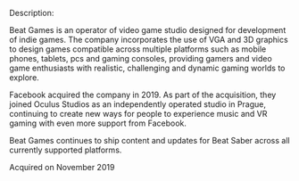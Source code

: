 Description:

Beat Games is an operator of video game studio designed for development of indie games. The company incorporates the use of VGA and 3D graphics to design games compatible across multiple platforms such as mobile phones, tablets, pcs and gaming consoles, providing gamers and video game enthusiasts with realistic, challenging and dynamic gaming worlds to explore.

Facebook acquired the company in 2019. As part of the acquisition, they joined Oculus Studios as an independently operated studio in Prague, continuing to create new ways for people to experience music and VR gaming with even more support from Facebook.

Beat Games continues to ship content and updates for Beat Saber across all currently supported platforms.

Acquired on November 2019